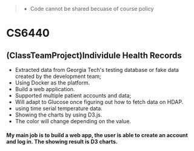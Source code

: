 > - Code cannot be shared becuase of course policy

# CS6440
## (ClassTeamProject)Individule Health Records

- Extracted data from Georgia Tech's testing database or fake data created by the development team;
- Using Docker as the platform.
- Build a web application.
-  Supported multiple patient accounts and data;
-  Will adapt to Glucose once figuring out how to fetch data on HDAP.
-  using time serial temperature data.
-  Showing the charts by using D3.js.
-  The color will change depending on the value.


#### My main job is to build a web app, the user is able to create an account and log in. The showing result is D3 charts.

